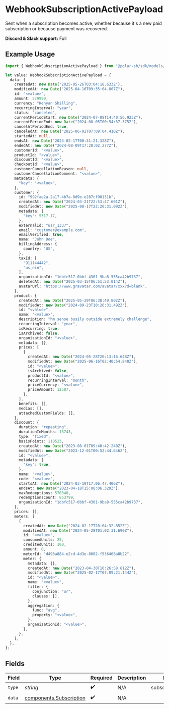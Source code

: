 # WebhookSubscriptionActivePayload

Sent when a subscription becomes active,
whether because it's a new paid subscription or because payment was recovered.

**Discord & Slack support:** Full

## Example Usage

```typescript
import { WebhookSubscriptionActivePayload } from "@polar-sh/sdk/models/components/webhooksubscriptionactivepayload.js";

let value: WebhookSubscriptionActivePayload = {
  data: {
    createdAt: new Date("2025-05-26T03:04:18.633Z"),
    modifiedAt: new Date("2025-04-16T09:35:04.807Z"),
    id: "<value>",
    amount: 579990,
    currency: "Kenyan Shilling",
    recurringInterval: "year",
    status: "canceled",
    currentPeriodStart: new Date("2024-07-08T14:40:56.923Z"),
    currentPeriodEnd: new Date("2024-08-05T00:54:37.375Z"),
    cancelAtPeriodEnd: true,
    canceledAt: new Date("2025-06-02T07:09:04.410Z"),
    startedAt: null,
    endsAt: new Date("2023-02-17T00:31:21.328Z"),
    endedAt: new Date("2024-08-09T17:28:02.277Z"),
    customerId: "<value>",
    productId: "<value>",
    discountId: "<value>",
    checkoutId: "<value>",
    customerCancellationReason: null,
    customerCancellationComment: "<value>",
    metadata: {
      "key": "<value>",
    },
    customer: {
      id: "992fae2a-2a17-4b7a-8d9e-e287cf90131b",
      createdAt: new Date("2024-03-21T22:53:47.601Z"),
      modifiedAt: new Date("2025-08-17T22:26:31.092Z"),
      metadata: {
        "key": 5317.17,
      },
      externalId: "usr_1337",
      email: "customer@example.com",
      emailVerified: true,
      name: "John Doe",
      billingAddress: {
        country: "US",
      },
      taxId: [
        "911144442",
        "us_ein",
      ],
      organizationId: "1dbfc517-0bbf-4301-9ba8-555ca42b9737",
      deletedAt: new Date("2025-03-15T06:51:53.014Z"),
      avatarUrl: "https://www.gravatar.com/avatar/xxx?d=blank",
    },
    product: {
      createdAt: new Date("2025-05-29T06:38:49.802Z"),
      modifiedAt: new Date("2024-09-23T10:26:31.492Z"),
      id: "<value>",
      name: "<value>",
      description: "hm sense busily outside extremely challenge",
      recurringInterval: "year",
      isRecurring: true,
      isArchived: false,
      organizationId: "<value>",
      metadata: {},
      prices: [
        {
          createdAt: new Date("2024-05-28T20:13:16.648Z"),
          modifiedAt: new Date("2025-06-16T02:40:54.840Z"),
          id: "<value>",
          isArchived: false,
          productId: "<value>",
          recurringInterval: "month",
          priceCurrency: "<value>",
          priceAmount: 12587,
        },
      ],
      benefits: [],
      medias: [],
      attachedCustomFields: [],
    },
    discount: {
      duration: "repeating",
      durationInMonths: 13743,
      type: "fixed",
      basisPoints: 110523,
      createdAt: new Date("2023-08-01T09:40:42.240Z"),
      modifiedAt: new Date("2023-12-01T00:52:44.646Z"),
      id: "<value>",
      metadata: {
        "key": true,
      },
      name: "<value>",
      code: "<value>",
      startsAt: new Date("2024-03-19T17:06:47.406Z"),
      endsAt: new Date("2023-04-18T15:08:06.320Z"),
      maxRedemptions: 570348,
      redemptionsCount: 853799,
      organizationId: "1dbfc517-0bbf-4301-9ba8-555ca42b9737",
    },
    prices: [],
    meters: [
      {
        createdAt: new Date("2024-02-17T20:04:32.852Z"),
        modifiedAt: new Date("2024-05-28T01:02:31.690Z"),
        id: "<value>",
        consumedUnits: 25,
        creditedUnits: 100,
        amount: 0,
        meterId: "d498a884-e2cd-4d3e-8002-f536468a8b22",
        meter: {
          metadata: {},
          createdAt: new Date("2023-04-30T10:26:58.812Z"),
          modifiedAt: new Date("2025-02-17T07:09:21.144Z"),
          id: "<value>",
          name: "<value>",
          filter: {
            conjunction: "or",
            clauses: [],
          },
          aggregation: {
            func: "avg",
            property: "<value>",
          },
          organizationId: "<value>",
        },
      },
    ],
  },
};
```

## Fields

| Field                                                              | Type                                                               | Required                                                           | Description                                                        | Example                                                            |
| ------------------------------------------------------------------ | ------------------------------------------------------------------ | ------------------------------------------------------------------ | ------------------------------------------------------------------ | ------------------------------------------------------------------ |
| `type`                                                             | *string*                                                           | :heavy_check_mark:                                                 | N/A                                                                | subscription.active                                                |
| `data`                                                             | [components.Subscription](../../models/components/subscription.md) | :heavy_check_mark:                                                 | N/A                                                                |                                                                    |